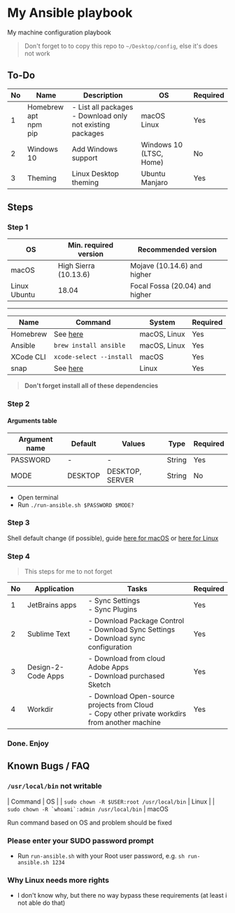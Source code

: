 # My Ansible playbook

My machine configuration playbook

> Don't forget to to copy this repo to `~/Desktop/config`, else it's does not work

## To-Do

| No  | Name                             | Description                                                   | OS                      | Required |
| --- | -------------------------------- | ------------------------------------------------------------- | ----------------------- | -------- |
| 1   | Homebrew<br/>apt<br/>npm<br/>pip | - List all packages<br/>- Download only not existing packages | macOS<br/>Linux         | Yes      |
| 2   | Windows 10                       | Add Windows support                                           | Windows 10 (LTSC, Home) | No       |
| 3   | Theming                          | Linux Desktop theming                                         | Ubuntu<br/>Manjaro      | Yes      |

## Steps

### Step 1

| OS           | Min. required version | Recommended version            |
| ------------ | --------------------- | ------------------------------ |
| macOS        | High Sierra (10.13.6) | Mojave (10.14.6) and higher    |
| Linux Ubuntu | 18.04                 | Focal Fossa (20.04) and higher |

---

| Name      | Command                                                         | System       | Required |
| --------- | --------------------------------------------------------------- | ------------ | -------- |
| Homebrew  | See [here](https://brew.sh)                                     | macOS, Linux | Yes      |
| Ansible   | `brew install ansible`                                          | macOS, Linux | Yes      |
| XCode CLI | `xcode-select --install`                                        | macOS        | Yes      |
| snap      | See [here](https://snapcraft.io/docs/installing-snap-on-ubuntu) | Linux        | Yes      |

> **Don't forget install all of these dependencies**

### Step 2

#### Arguments table

| Argument name | Default | Values          | Type   | Required |
| ------------- | ------- | --------------- | ------ | -------- |
| PASSWORD      | -       | -               | String | Yes      |
| MODE          | DESKTOP | DESKTOP, SERVER | String | No       |

- Open terminal
- Run `./run-ansible.sh $PASSWORD $MODE?`

### Step 3

Shell default change (if possible), guide [here for macOS](https://stackoverflow.com/a/26321141) or [here for Linux](https://superuser.com/a/119216)

### Step 4

> This steps for me to not forget

| No  | Application        | Tasks                                                                                             | Required |
| --- | ------------------ | ------------------------------------------------------------------------------------------------- | -------- |
| 1   | JetBrains apps     | - Sync Settings<br/> - Sync Plugins                                                               | Yes      |
| 2   | Sublime Text       | - Download Package Control<br/>- Download Sync Settings<br/>- Download sync configuration         | Yes      |
| 3   | Design-2-Code Apps | - Download from cloud Adobe Apps<br/>- Download purchased Sketch                                  | Yes      |
| 4   | Workdir            | - Download Open-source projects from Cloud<br/>- Copy other private workdirs from another machine | Yes      |

### Done. Enjoy

## Known Bugs / FAQ

### `/usr/local/bin` not writable

| Command | OS |
| `sudo chown -R $USER:root /usr/local/bin` | Linux |
| `` sudo chown -R `whoami`:admin /usr/local/bin `` | macOS

Run command based on OS and problem should be fixed

### Please enter your SUDO password prompt

- Run `run-ansible.sh` with your Root user password, e.g. `sh run-ansible.sh 1234`

### Why Linux needs more rights

- I don't know why, but there no way bypass these requirements (at least i not able do that)
